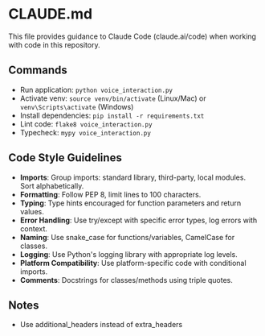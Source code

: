 # CLAUDE.md

This file provides guidance to Claude Code (claude.ai/code) when working with code in this repository.

## Commands
- Run application: `python voice_interaction.py`
- Activate venv: `source venv/bin/activate` (Linux/Mac) or `venv\Scripts\activate` (Windows)
- Install dependencies: `pip install -r requirements.txt`
- Lint code: `flake8 voice_interaction.py`
- Typecheck: `mypy voice_interaction.py`

## Code Style Guidelines
- **Imports**: Group imports: standard library, third-party, local modules. Sort alphabetically.
- **Formatting**: Follow PEP 8, limit lines to 100 characters.
- **Typing**: Type hints encouraged for function parameters and return values.
- **Error Handling**: Use try/except with specific error types, log errors with context.
- **Naming**: Use snake_case for functions/variables, CamelCase for classes.
- **Logging**: Use Python's logging library with appropriate log levels.
- **Platform Compatibility**: Use platform-specific code with conditional imports.
- **Comments**: Docstrings for classes/methods using triple quotes.

## Notes
- Use additional_headers instead of extra_headers